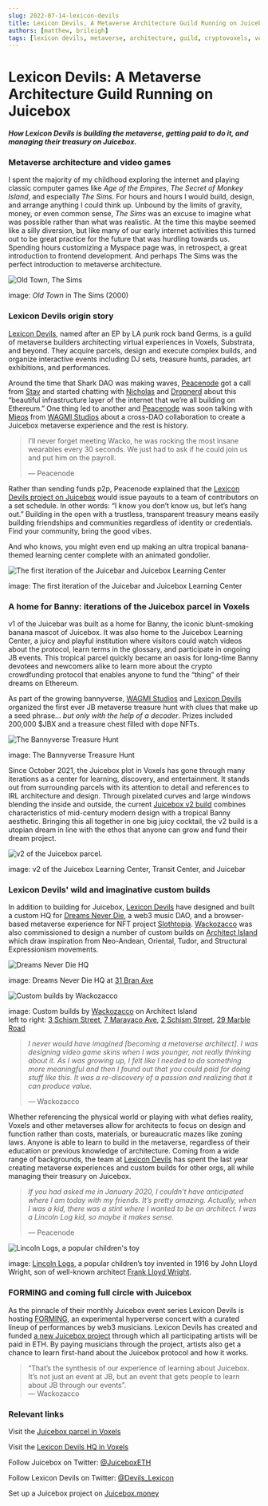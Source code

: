```yaml
---
slug: 2022-07-14-lexicon-devils
title: Lexicon Devils, A Metaverse Architecture Guild Running on Juicebox
authors: [matthew, brileigh]
tags: [lexicon devils, metaverse, architecture, guild, cryptovoxels, voxels, juicebox, ethereum, crypto]
---
```


# Lexicon Devils: A Metaverse Architecture Guild Running on Juicebox  

***How Lexicon Devils is building the metaverse, getting paid to do it, and managing their treasury on Juicebox.***  

### Metaverse architecture and video games  

I spent the majority of my childhood exploring the internet and playing classic computer games like *Age of the Empires*, *The Secret of Monkey Island*, and especially *The Sims*. For hours and hours I would build, design, and arrange anything I could think up. Unbound by the limits of gravity, money, or even common sense, *The Sims* was an excuse to imagine what was possible rather than what was realistic. At the time this maybe seemed like a silly diversion, but like many of our early internet activities this turned out to be great practice for the future that was hurdling towards us. Spending hours customizing a Myspace page was, in retrospect, a great introduction to frontend development. And perhaps The Sims was the perfect introduction to metaverse architecture.

![Old Town, The Sims](old-town.png)

image: *Old Town* in The Sims (2000)  

### Lexicon Devils origin story  

[Lexicon Devils](https://juicebox.money/#/p/lexicondevils), named after an EP by LA punk rock band Germs, is a guild of metaverse builders architecting virtual experiences in Voxels, Substrata, and beyond. They acquire parcels, design and execute complex builds, and organize interactive events including DJ sets, treasure hunts, parades, art exhibitions, and performances.

Around the time that Shark DAO was making waves, [Peacenode](https://twitter.com/peace_node) got a call from [Stav](https://twitter.com/I_AM_STAV) and started chatting with [Nicholas](https://twitter.com/nnnnicholas/) and [Dropnerd](https://twitter.com/dropnerdETH) about this “beautiful infrastructure layer of the internet that we’re all building on Ethereum.” One thing led to another and [Peacenode](https://twitter.com/peace_node) was soon talking with [Mieos](https://twitter.com/Mieos_ETH) from [WAGMI Studios](https://juicebox.money/#/p/wagmistudios) about a cross-DAO collaboration to create a Juicebox metaverse experience and the rest is history.

> I’ll never forget meeting Wacko, he was rocking the most insane wearables every 30 seconds. We just had to ask if he could join us and put him on the payroll.
>
> — Peacenode

Rather than sending funds p2p, Peacenode explained that the [Lexicon Devils project on Juicebox](https://juicebox.money/#/p/lexicondevils) would issue payouts to a team of contributors on a set schedule. In other words: “I know you don’t know us, but let’s hang out.” Building in the open with a trustless, transparent treasury means easily building friendships and communities regardless of identity or credentials. Find your community, bring the good vibes.

And who knows, you might even end up making an ultra tropical banana-themed learning center complete with an animated gondolier.

![The first iteration of the Juicebar and Juicebox Learning Center](juicebox-v1.jpg)

image: The first iteration of the Juicebar and Juicebox Learning Center

### A home for Banny: iterations of the Juicebox parcel in Voxels  

v1 of the Juicebar was built as a home for Banny, the iconic blunt-smoking banana mascot of Juicebox. It was also home to the Juicebox Learning Center, a juicy and playful institution where visitors could watch videos about the protocol, learn terms in the glossary, and participate in ongoing JB events. This tropical parcel quickly became an oasis for long-time Banny devotees and newcomers alike to learn more about the crypto crowdfunding protocol that enables anyone to fund the “thing” of their dreams on Ethereum.

As part of the growing bannyverse, [WAGMI Studios](https://juicebox.money/#/p/wagmistudios) and [Lexicon Devils](https://juicebox.money/#/p/lexicondevils) organized the first ever JB metaverse treasure hunt with clues that make up a seed phrase… *but only with the help of a decoder*. Prizes included 200,000 $JBX and a treasure chest filled with dope NFTs.

![The Bannyverse Treasure Hunt](treasure-hunt.jpg)

image: The Bannyverse Treasure Hunt

Since October 2021, the Juicebox plot in Voxels has gone through many iterations as a center for learning, discovery, and entertainment. It stands out from surrounding parcels with its attention to detail and references to IRL architecture and design. Through pixelated curves and large windows blending the inside and outside, the current [Juicebox v2 build](http://juicebox.lexicondevils.xyz/) combines characteristics of mid-century modern design with a tropical Banny aesthetic. Bringing this all together in one big juicy cocktail, the v2 build is a utopian dream in line with the ethos that anyone can grow and fund their dream project.  

![v2 of the Juicebox parcel.](juicebox-v2.png)

image: v2 of the Juicebox Learning Center, Transit Center, and Juicebar

### Lexicon Devils' wild and imaginative custom builds  

In addition to building for Juicebox, [Lexicon Devils](https://juicebox.money/#/p/lexicondevils) have designed and built a custom HQ for [Dreams Never Die](https://www.cryptovoxels.com/play?coords=5968W,1708N), a web3 music DAO, and a browser-based metaverse experience for NFT project [Slothtopia](https://slothtopia.io/). [Wackozacco](http://twitter.com/wackozacco420) was also commissioned to design a number of custom builds on [Architect Island](https://www.cryptovoxels.com/islands/architect-island) which draw inspiration from Neo-Andean, Oriental, Tudor, and Structural Expressionism movements.

![Dreams Never Die HQ](dreams-never-die.jpg)  

image: Dreams Never Die HQ at [31 Bran Ave](https://www.cryptovoxels.com/play?coords=5968W,1708N)  

![Custom builds by Wackozacco](wacko-custom-builds.jpg)  

image: Custom builds by [Wackozacco](http://twitter.com/wackozacco420) on Architect Island  
left to right: [3 Schism Street](https://www.voxels.com/parcels/7968/visit), [7 Marayaco Ave](https://www.voxels.com/play?coords=N@1081E,1086N,0.5U), [2 Schism Street](https://www.voxels.com/parcels/7963/visit), [29 Marble Road](https://www.voxels.com/play?coords=W@1084E,1137N)  

> *I never would have imagined [becoming a metaverse architect]. I was designing video game skins when I was younger, not really thinking about it. As I was growing up, I felt like I needed to do something more meaningful and then I found out that you could paid for doing stuff like this. It was a re-discovery of a passion and realizing that it can produce value.*
>
> — Wackozacco

Whether referencing the physical world or playing with what defies reality, Voxels and other metaverses allow for architects to focus on design and function rather than costs, materials, or bureaucratic mazes like zoning laws. Anyone is able to learn to build in the metaverse, regardless of their education or previous knowledge of architecture. Coming from a wide range of backgrounds, the team at [Lexicon Devils](https://juicebox.money/#/p/lexicondevils) has spent the last year creating metaverse experiences and custom builds for other orgs, all while managing their treasury on Juicebox.

> *If you had asked me in January 2020, I couldn’t have anticipated where I am today with my friends. It’s pretty amazing. Actually, when I was a kid, there was a stint where I wanted to be an architect. I was a Lincoln Log kid, so maybe it makes sense.*
>
> — Peacenode

![Lincoln Logs, a popular children's toy](lincoln-logs.jpg)  

image: [Lincoln Logs](https://en.wikipedia.org/wiki/Lincoln_Logs), a popular children’s toy invented in 1916 by John Lloyd Wright, son of well-known architect [Frank Lloyd Wright](https://en.wikipedia.org/wiki/Frank_Lloyd_Wright).  

### FORMING and coming full circle with Juicebox  

As the pinnacle of their monthly Juicebox event series Lexicon Devils is hosting [FORMING](http://forming.lexicondevils.xyz/), an experimental hyperverse concert with a curated lineup of performances by web3 musicians. Lexicon Devils has created and funded [a new Juicebox project](https://juicebox.money/#/v2/p/66) through which all participating artists will be paid in ETH. By paying musicians through the project, artists also get a chance to learn first-hand about the Juicebox protocol and how it works.  

> “That’s the synthesis of our experience of learning about Juicebox. It’s not just an event at JB, but an event that gets people to learn about JB through our events”.  
> — Wackozacco  

### Relevant links  

Visit the [Juicebox parcel in Voxels](http://juicebox.lexicondevils.xyz/)

Visit the [Lexicon Devils HQ in Voxels](https://www.cryptovoxels.com/play?coords=SW@6703W,48N)

Follow Juicebox on Twitter: [@JuiceboxETH](https://twitter.com/juiceboxETH)

Follow Lexicon Devils on Twitter: [@Devils_Lexicon](https://twitter.com/devils_lexicon)

Set up a Juicebox project on [Juicebox.money](https://juicebox.money/#/)  
